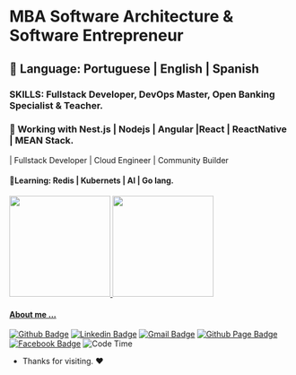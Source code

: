 


# MBA Software Architecture & Software Entrepreneur 
## 💬 Language: Portuguese | English |  Spanish
### SKILLS: Fullstack Developer, DevOps Master, Open Banking Specialist & Teacher. 

### 🔭 Working with Nest.js | Nodejs | Angular |React | ReactNative | MEAN Stack.
| Fullstack Developer | Cloud Engineer | Community Builder
####  🌱Learning: Redis | Kubernets | AI | Go lang.



  <div>
  <a href="https://github.com/adilsonfuta">
  <img height="180em" src="https://github-readme-stats.vercel.app/api?username=adilsonfuta&show_icons=true&theme=dracula&include_all_commits=true&count_private=true"/>
  <img height="180em" src="https://github-readme-stats.vercel.app/api/top-langs/?username=adilsonfuta&layout=compact&langs_count=16&theme=dracula"/>
</div>

#### About me ...

[![Github Badge](https://img.shields.io/badge/-Github-000?style=flat-square&logo=Github&logoColor=white&link=https://github.com/GentilPinto)](https://github.com/adilsonfuta)
[![Linkedin Badge](https://img.shields.io/badge/-LinkedIn-blue?style=flat-square&logo=Linkedin&logoColor=white&link=https://www.linkedin.com/in/gentilpinto/)](https://www.linkedin.com/in/adilson-maria-52b534197/)
[![Gmail Badge](https://img.shields.io/badge/-Gmail-c14438?style=flat-square&logo=Gmail&logoColor=white&link=mailto:gentil.pinto.dev@gmail.com)](mailto:adilsonmariafuta@gmail.com)
[![Github Page Badge](https://img.shields.io/badge/-Github-000?style=flat-circle&logo=Github&logoColor=white&link=https://gentilpinto.github.io/my-page/)](https://adilsonfuta.github.io/)
[![Facebook Badge](https://img.shields.io/badge/-facebook-blue?style=flat-circle&logo=Facebook&logoColor=white&link=https://www.facebook.com/gentil.pinto2)](https://www.facebook.com/adilsonmariafuta/)
![Code Time](https://img.shields.io/endpoint?style=flat&url=https://codetime-api.datreks.com/badge/1946?logoColor=white%26project=%26recentMS=0%26showProject=false)


- Thanks for visiting. :heart:


<!-- <img align="center" width="600" heigth="400" src="https://hackernoon.com/hn-images/1*37ABKi4XeHkEWHxlF3LIog.gif">  -->
<!-- <img align="center" width="600" heigth="400" src="https://hackernoon.com/hn-images/1*37ABKi4XeHkEWHxlF3LIog.gif">  -->
<!-- <img align="center" width="600" heigth="400" src="https://hackernoon.com/hn-images/1*37ABKi4XeHkEWHxlF3LIog.gif">  -->
<!-- <img align="center" width="600" heigth="400" src="https://hackernoon.com/hn-images/1*37ABKi4XeHkEWHxlF3LIog.gif">  -->
